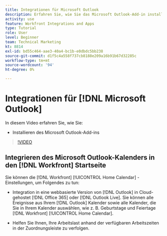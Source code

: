 ```yaml
---
title: Integrationen für Microsoft Outlook
description: Erfahren Sie, wie Sie das Microsoft Outlook-Add-in installieren.
activity: use
feature: Workfront Integrations and Apps
type: Tutorial
role: User
level: Beginner
team: Technical Marketing
kt: 8814
exl-id: bd55c464-aae3-40a4-bc1b-e0dbdc5bb238
source-git-commit: d1f5c4a558f737cb8188e209a16b91b67d32285c
workflow-type: tm+mt
source-wordcount: '94'
ht-degree: 0%

---
```


# Integrationen für [!DNL Microsoft Outlook]

In diesem Video erfahren Sie, wie Sie:

* Installieren des Microsoft Outlook-Add-ins

>[!VIDEO](https://video.tv.adobe.com/v/335115/?quality=12)


## Integrieren des Microsoft Outlook-Kalenders in den [!DNL Workfront] Startseite

Sie können die [!DNL Workfront] [!UICONTROL Home Calendar] -Einstellungen, um Folgendes zu tun:

* Integration in eine webbasierte Version von [!DNL Outlook] in Cloud-gehostet [!DNL Office 365] oder [!DNL Outlook Live]. Sie können alle Ereignisse aus Ihrem [!DNL Outlook] Kalender sowie alle Kalender, die Sie in Ihrem Kalender auswählen, wie z. B. Geburtstage und Feiertage [!DNL Workfront] [!UICONTROL Home Calendar].

* Helfen Sie Ihnen, Ihre Arbeitslast anhand der verfügbaren Arbeitszeiten in der Zuordnungsleiste zu verfolgen.

